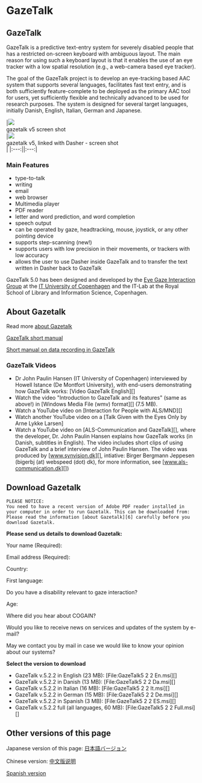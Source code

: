 
# GazeTalk

##  GazeTalk 

GazeTalk is a predictive text-entry system for severely disabled people that has a restricted on-screen keyboard with ambiguous layout. The main reason for using such a keyboard layout is that it enables the use of an eye tracker with a low spatial resolution (e.g., a web-camera based eye tracker). 

The goal of the GazeTalk project is to develop an eye-tracking based AAC system that supports several languages, facilitates fast text entry, and is both sufficiently feature-complete to be deployed as the primary AAC tool for users, yet sufficiently flexible and technically advanced to be used for research purposes. The system is designed for several target languages, initially Danish, English, Italian, German and Japanese. 

|![][1]<br>gazetalk v5 screen shot<br>|![][3]<br>gazetalk v5, linked with Dasher - screen shot<br>|
|:---:||:---:|

### Main Features

* type-to-talk 
* writing 
* email 
* web browser 
* Multimedia player 
* PDF reader 
* letter and word prediction, and word completion 
* speech output 
* can be operated by gaze, headtracking, mouse, joystick, or any other pointing device 
* supports step-scanning (new!) 
* supports users with low precision in their movements, or trackers with low accuracy 
* allows the user to use Dasher inside GazeTalk and to transfer the text written in Dasher back to GazeTalk 

GazeTalk 5.0 has been designed and developed by the [Eye Gaze Interaction Group][4] at the [IT University of Copenhagen][5] and the IT-Lab at the Royal School of Library and Information Science, Copenhagen. 

##  About Gazetalk 

Read more [about Gazetalk][6]

[GazeTalk short manual][7]

[Short manual on data recording in GazeTalk][8]

###  GazeTalk Videos 

* Dr John Paulin Hansen (IT University of Copenhagen) interviewed by Howell Istance (De Montfort University), with end-users demonstrating how GazeTalk works: [Video GazeTalk English][]
* Watch the video "Introduction to GazeTalk and its features" (same as above!) in [Windows Media File (wmv) format][] (7.5 MB).
* Watch a YouTube video on [Interaction for People with ALS/MND][]
* Watch another YouTube video on a [Talk Given with the Eyes Only by Arne Lykke Larsen]
* Watch a YouTube video on [ALS-Communication and GazeTalk][], where the developer, Dr. John Paulin Hansen explains how GazeTalk works (in Danish, subtitles in English). The video includes short clips of using GazeTalk and a brief interview of John Paulin Hansen. The video was produced by [www.synvision.dk][], intiative: Birger Bergmann Jeppesen (bigerbj (at) webspeed (dot) dk), for more information, see [www.als-communication.dk][])

##  Download Gazetalk 
    
    
    PLEASE NOTICE:
    You need to have a recent version of Adobe PDF reader installed in your computer in order to run Gazetalk. This can be downloaded from: 
    Please read the information [about Gazetalk][6] carefully before you download Gazetalk.
    

**Please send us details to download Gazetalk:**

Your name (Required): 

Email address (Required): 

Country: 

First language: 

Do you have a disability relevant to gaze interaction? 

Age: 

Where did you hear about COGAIN? 

Would you like to receive news on services and updates of the system by e-mail? 

May we contact you by mail in case we would like to know your opinion about our systems? 

**Select the version to download**

* GazeTalk v.5.2.2 in English (23 MB): [File:GazeTalk5 2 2 En.msi][]
* GazeTalk v.5.2.2 in Danish (13 MB): [File:GazeTalk5 2 2 Da.msi][]
* GazeTalk v.5.2.2 in Italian (16 MB): [File:GazeTalk5 2 2 It.msi][]
* GazeTalk v.5.2.2 in German (15 MB): [File:GazeTalk5 2 2 De.msi][]
* GazeTalk v.5.2.2 in Spanish (3 MB): [File:GazeTalk5 2 2 ES.msi][]
* GazeTalk v.5.2.2 full (all languages, 60 MB): [File:GazeTalk5 2 2 Full.msi][]

##  Other versions of this page 

Japanese version of this page: [日本語バージョン][9]

Chinese version: [中文版说明][10]

[ Spanish version][11]

[1]: http://wiki.cogain.org/images/thumb/8/88/Gazetalk5-frontpage.jpg/180px-Gazetalk5-frontpage.jpg
[2]: http://wiki.cogain.org/skins/common/images/magnify-clip.png
[3]: http://wiki.cogain.org/images/thumb/f/f1/GazeTalk-v5-linked-with-Dasher.jpg/180px-GazeTalk-v5-linked-with-Dasher.jpg
[4]: http://www.itu.dk/research/EyeGazeInteraction/
[5]: http://www.itu.dk
[6]: http://wiki.cogain.org/index.php/Gazetalk_About "Gazetalk About"
[7]: http://wiki.cogain.org/images/e/ea/Short_manual_for_GazeTalk_5_2_2.pdf "Short manual for GazeTalk 5 2 2.pdf"
[8]: http://wiki.cogain.org/images/9/93/Data-recording-in-gazetalk.pdf "Data-recording-in-gazetalk.pdf"
[9]: http://wiki.cogain.org/index.php/Gazetalk_Japanese "Gazetalk Japanese"
[10]: http://wiki.cogain.org/index.php/Gazetalk_Chinese "Gazetalk Chinese"
[11]: http://wiki.cogain.org/index.php/Gazetalk_Spanish "Gazetalk Spanish"

  
<!--stackedit_data:
eyJoaXN0b3J5IjpbODYwNzc4ODUwLDE4NjkxODkyODAsOTMyND
k4Nzc4XX0=
-->